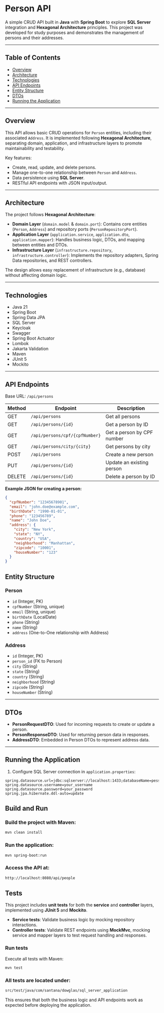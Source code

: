 # Person API

A simple CRUD API built in **Java** with **Spring Boot** to explore **SQL Server** integration and **Hexagonal Architecture** principles. This project was developed for study purposes and demonstrates the management of persons and their addresses.

---

## Table of Contents
- [Overview](#overview)
- [Architecture](#architecture)
- [Technologies](#technologies)
- [API Endpoints](#api-endpoints)
- [Entity Structure](#entity-structure)
- [DTOs](#dtos)
- [Running the Application](#running-the-application)

---

## Overview

This API allows basic CRUD operations for `Person` entities, including their associated `Address`. It is implemented following **Hexagonal Architecture**, separating domain, application, and infrastructure layers to promote maintainability and testability.

Key features:
- Create, read, update, and delete persons.
- Manage one-to-one relationship between `Person` and `Address`.
- Data persistence using **SQL Server**.
- RESTful API endpoints with JSON input/output.

---

## Architecture

The project follows **Hexagonal Architecture**:

- **Domain Layer** (`domain.model` & `domain.port`): Contains core entities (`Person`, `Address`) and repository ports (`PersonRepositoryPort`).
- **Application Layer** (`application.service`, `application.dto`, `application.mapper`): Handles business logic, DTOs, and mapping between entities and DTOs.
- **Infrastructure Layer** (`infrastructure.repository`, `infrastructure.controller`): Implements the repository adapters, Spring Data repositories, and REST controllers.

The design allows easy replacement of infrastructure (e.g., database) without affecting domain logic.

---

## Technologies

- Java 21
- Spring Boot
- Spring Data JPA
- SQL Server
- Keycloak
- Swagger
- Spring Boot Actuator
- Lombok
- Jakarta Validation
- Maven
- JUnit 5
- Mockito

---

## API Endpoints

Base URL: `/api/persons`

| Method | Endpoint | Description |
|--------|----------|-------------|
| GET    | `/api/persons` | Get all persons |
| GET    | `/api/persons/{id}` | Get a person by ID |
| GET    | `/api/persons/cpf/{cpfNumber}` | Get a person by CPF number |
| GET    | `/api/persons/city/{city}` | Get persons by city |
| POST   | `/api/persons` | Create a new person |
| PUT    | `/api/persons/{id}` | Update an existing person |
| DELETE | `/api/persons/{id}` | Delete a person by ID |

**Example JSON for creating a person:**
```json
{
  "cpfNumber": "12345678901",
  "email": "john.doe@example.com",
  "birthDate": "1990-01-01",
  "phone": "123456789",
  "name": "John Doe",
  "address": {
    "city": "New York",
    "state": "NY",
    "country": "USA",
    "neighborhood": "Manhattan",
    "zipcode": "10001",
    "houseNumber": "123"
  }
}
```

## Entity Structure

### Person
- `id` (Integer, PK)
- `cpfNumber` (String, unique)
- `email` (String, unique)
- `birthDate` (LocalDate)
- `phone` (String)
- `name` (String)
- `address` (One-to-One relationship with Address)

### Address
- `id` (Integer, PK)
- `person_id` (FK to Person)
- `city` (String)
- `state` (String)
- `country` (String)
- `neighborhood` (String)
- `zipcode` (String)
- `houseNumber` (String)

---

## DTOs

- **PersonRequestDTO**: Used for incoming requests to create or update a person.  
- **PersonResponseDTO**: Used for returning person data in responses.  
- **AddressDTO**: Embedded in Person DTOs to represent address data.  

---

## Running the Application

1. Configure SQL Server connection in `application.properties`:
```properties
spring.datasource.url=jdbc:sqlserver://localhost:1433;databaseName=pessoa
spring.datasource.username=your_username
spring.datasource.password=your_password
spring.jpa.hibernate.ddl-auto=update
```

## Build and Run

### Build the project with Maven:
```bash
mvn clean install
```

### Run the application:
```bash
mvn spring-boot:run
```

### Access the API at:
```bash
http://localhost:8080/api/people
```

## Tests

This project includes **unit tests** for both the **service** and **controller** layers, implemented using **JUnit 5** and **Mockito**.

- **Service tests**: Validate business logic by mocking repository interactions.
- **Controller tests**: Validate REST endpoints using **MockMvc**, mocking service and mapper layers to test request handling and responses.

### Run tests

Execute all tests with Maven:

```bash
mvn test
```
### All tests are located under:

```bash
src/test/java/com/santana/dowglas/sql_server_application
```

This ensures that both the business logic and API endpoints work as expected before deploying the application.